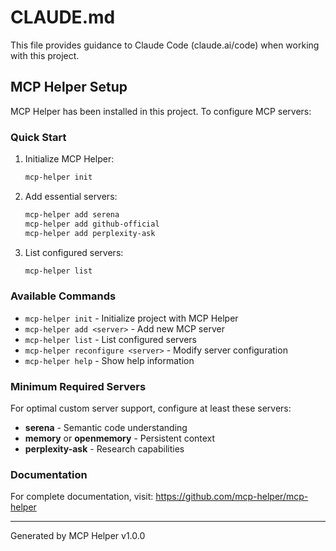 # CLAUDE.md

This file provides guidance to Claude Code (claude.ai/code) when working with this project.

## MCP Helper Setup

MCP Helper has been installed in this project. To configure MCP servers:

### Quick Start

1. Initialize MCP Helper:
   ```bash
   mcp-helper init
   ```

2. Add essential servers:
   ```bash
   mcp-helper add serena
   mcp-helper add github-official
   mcp-helper add perplexity-ask
   ```

3. List configured servers:
   ```bash
   mcp-helper list
   ```

### Available Commands

- `mcp-helper init` - Initialize project with MCP Helper
- `mcp-helper add <server>` - Add new MCP server
- `mcp-helper list` - List configured servers
- `mcp-helper reconfigure <server>` - Modify server configuration
- `mcp-helper help` - Show help information

### Minimum Required Servers

For optimal custom server support, configure at least these servers:
- **serena** - Semantic code understanding
- **memory** or **openmemory** - Persistent context
- **perplexity-ask** - Research capabilities

### Documentation

For complete documentation, visit: https://github.com/mcp-helper/mcp-helper

---
Generated by MCP Helper v1.0.0
